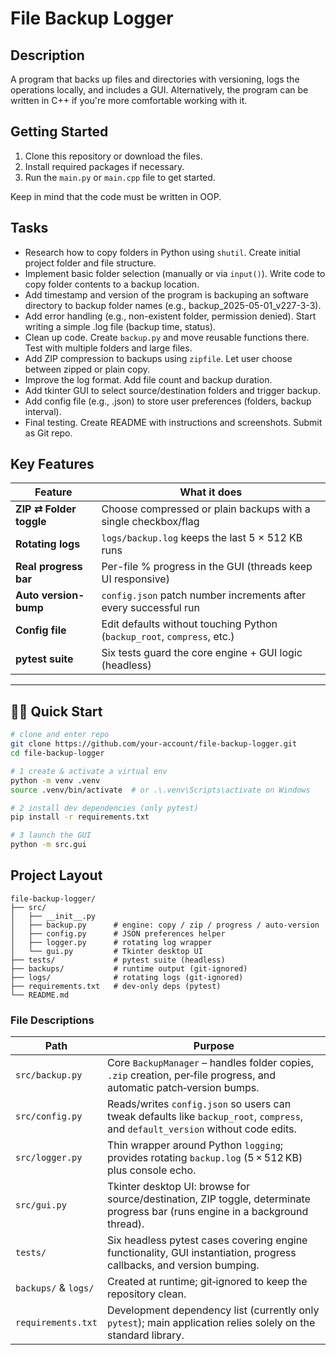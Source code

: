 # File Backup Logger

## Description
A program that backs up files and directories with versioning, logs the operations locally, and includes a GUI. Alternatively, the program can be written in C++ if you're more comfortable working with it.

## Getting Started
1. Clone this repository or download the files.
2. Install required packages if necessary.
3. Run the `main.py` or `main.cpp` file to get started.

Keep in mind that the code must be written in OOP.

## Tasks
- Research how to copy folders in Python using `shutil`. Create initial project folder and file structure.
- Implement basic folder selection (manually or via `input()`). Write code to copy folder contents to a backup location.
- Add timestamp and version of the program is backuping an software directory to backup folder names (e.g., backup_2025-05-01_v227-3-3).
- Add error handling (e.g., non-existent folder, permission denied). Start writing a simple .log file (backup time, status).
- Clean up code. Create `backup.py` and move reusable functions there. Test with multiple folders and large files.
- Add ZIP compression to backups using `zipfile`. Let user choose between zipped or plain copy.
- Improve the log format. Add file count and backup duration.
- Add tkinter GUI to select source/destination folders and trigger backup.
- Add config file (e.g., .json) to store user preferences (folders, backup interval).
- Final testing. Create README with instructions and screenshots. Submit as Git repo.

## Key Features
| Feature | What it does |
|---------|--------------|
| **ZIP ⇄ Folder toggle** | Choose compressed or plain backups with a single checkbox/flag |
| **Rotating logs** | `logs/backup.log` keeps the last 5 × 512 KB runs |
| **Real progress bar** | Per-file % progress in the GUI (threads keep UI responsive) |
| **Auto version-bump** | `config.json` patch number increments after every successful run |
| **Config file** | Edit defaults without touching Python (`backup_root`, `compress`, etc.) |
| **pytest suite** | Six tests guard the core engine + GUI logic (headless) |
---

## 🏃‍♂️ Quick Start

```bash
# clone and enter repo
git clone https://github.com/your-account/file-backup-logger.git
cd file-backup-logger

# 1 create & activate a virtual env
python -m venv .venv
source .venv/bin/activate  # or .\.venv\Scripts\activate on Windows

# 2️ install dev dependencies (only pytest)
pip install -r requirements.txt

# 3️ launch the GUI
python -m src.gui
```

## Project Layout

```
file-backup-logger/
├── src/
│   ├── __init__.py
│   ├── backup.py      # engine: copy / zip / progress / auto-version
│   ├── config.py      # JSON preferences helper
│   ├── logger.py      # rotating log wrapper
│   └── gui.py         # Tkinter desktop UI
├── tests/             # pytest suite (headless)
├── backups/           # runtime output (git-ignored)
├── logs/              # rotating logs (git-ignored)
├── requirements.txt   # dev-only deps (pytest)
└── README.md
```

### File Descriptions

| Path                 | Purpose                                                                                                                          |
| -------------------- | -------------------------------------------------------------------------------------------------------------------------------- |
| `src/backup.py`      | Core `BackupManager` – handles folder copies, `.zip` creation, per‑file progress, and automatic patch‑version bumps.             |
| `src/config.py`      | Reads/writes `config.json` so users can tweak defaults like `backup_root`, `compress`, and `default_version` without code edits. |
| `src/logger.py`      | Thin wrapper around Python `logging`; provides rotating `backup.log` (5 × 512 KB) plus console echo.                             |
| `src/gui.py`         | Tkinter desktop UI: browse for source/destination, ZIP toggle, determinate progress bar (runs engine in a background thread).    |
| `tests/`             | Six headless pytest cases covering engine functionality, GUI instantiation, progress callbacks, and version bumping.             |
| `backups/` & `logs/` | Created at runtime; git‑ignored to keep the repository clean.                                                                    |
| `requirements.txt`   | Development dependency list (currently only `pytest`); main application relies solely on the standard library.                   |

